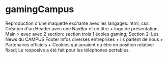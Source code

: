 # gamingCampus
Reproduction d'une maquette excitante avec les langages: html, css.
Création d'un Header avec une NavBar et un titre + logo de présentation, 
Main > avec avec 2 section: section trois 1 écoles gaming; Section 2: Les News du CAMPUS
Footer Infos diverses entreprises + Ils parlent de nous + Partenaires officiels + Cookies qui auraient du être en position relative: fixed;
Le resposive a été fait pour les téléphones portables. 
